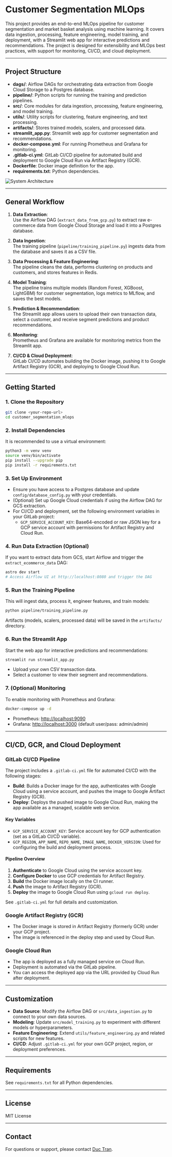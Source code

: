 # Customer Segmentation MLOps

This project provides an end-to-end MLOps pipeline for customer segmentation and market basket analysis using machine learning. It covers data ingestion, processing, feature engineering, model training, and deployment, with a Streamlit web app for interactive predictions and recommendations. The project is designed for extensibility and MLOps best practices, with support for monitoring, CI/CD, and cloud deployment.

---

## Project Structure

- **dags/**: Airflow DAGs for orchestrating data extraction from Google Cloud Storage to a Postgres database.
- **pipeline/**: Python scripts for running the training and prediction pipelines.
- **src/**: Core modules for data ingestion, processing, feature engineering, and model training.
- **utils/**: Utility scripts for clustering, feature engineering, and text processing.
- **artifacts/**: Stores trained models, scalers, and processed data.
- **streamlit_app.py**: Streamlit web app for customer segmentation and recommendations.
- **docker-compose.yml**: For running Prometheus and Grafana for monitoring.
- **.gitlab-ci.yml**: GitLab CI/CD pipeline for automated build and deployment to Google Cloud Run via Artifact Registry (GCR).
- **Dockerfile**: Docker image definition for the app.
- **requirements.txt**: Python dependencies.

![System Architecture](imgs/ml_system.png)

---

## General Workflow

1. **Data Extraction**:  
   Use the Airflow DAG (`extract_data_from_gcp.py`) to extract raw e-commerce data from Google Cloud Storage and load it into a Postgres database.

2. **Data Ingestion**:  
   The training pipeline (`pipeline/training_pipeline.py`) ingests data from the database and saves it as a CSV file.

3. **Data Processing & Feature Engineering**:  
   The pipeline cleans the data, performs clustering on products and customers, and stores features in Redis.

4. **Model Training**:  
   The pipeline trains multiple models (Random Forest, XGBoost, LightGBM) for customer segmentation, logs metrics to MLflow, and saves the best models.

5. **Prediction & Recommendation**:  
   The Streamlit app allows users to upload their own transaction data, select a customer, and receive segment predictions and product recommendations.

6. **Monitoring**:  
   Prometheus and Grafana are available for monitoring metrics from the Streamlit app.

7. **CI/CD & Cloud Deployment**:  
   GitLab CI/CD automates building the Docker image, pushing it to Google Artifact Registry (GCR), and deploying to Google Cloud Run.

---

## Getting Started

### 1. Clone the Repository

```bash
git clone <your-repo-url>
cd customer_segmentation_mlops
```

### 2. Install Dependencies

It is recommended to use a virtual environment:

```bash
python3 -m venv venv
source venv/bin/activate
pip install --upgrade pip
pip install -r requirements.txt
```

### 3. Set Up Environment

- Ensure you have access to a Postgres database and update `config/database_config.py` with your credentials.
- (Optional) Set up Google Cloud credentials if using the Airflow DAG for GCS extraction.
- For CI/CD and deployment, set the following environment variables in your GitLab project:
  - `GCP_SERVICE_ACCOUNT_KEY`: Base64-encoded or raw JSON key for a GCP service account with permissions for Artifact Registry and Cloud Run.

### 4. Run Data Extraction (Optional)

If you want to extract data from GCS, start Airflow and trigger the `extract_ecommerce_data` DAG:

```bash
astro dev start
# Access Airflow UI at http://localhost:8080 and trigger the DAG
```

### 5. Run the Training Pipeline

This will ingest data, process it, engineer features, and train models:

```bash
python pipeline/training_pipeline.py
```

Artifacts (models, scalers, processed data) will be saved in the `artifacts/` directory.

### 6. Run the Streamlit App

Start the web app for interactive predictions and recommendations:

```bash
streamlit run streamlit_app.py
```

- Upload your own CSV transaction data.
- Select a customer to view their segment and recommendations.

### 7. (Optional) Monitoring

To enable monitoring with Prometheus and Grafana:

```bash
docker-compose up -d
```

- Prometheus: [http://localhost:9090](http://localhost:9090)
- Grafana: [http://localhost:3000](http://localhost:3000) (default user/pass: admin/admin)

---

## CI/CD, GCR, and Cloud Deployment

### GitLab CI/CD Pipeline

The project includes a `.gitlab-ci.yml` file for automated CI/CD with the following stages:

- **Build**: Builds a Docker image for the app, authenticates with Google Cloud using a service account, and pushes the image to Google Artifact Registry (GCR).
- **Deploy**: Deploys the pushed image to Google Cloud Run, making the app available as a managed, scalable web service.

#### Key Variables
- `GCP_SERVICE_ACCOUNT_KEY`: Service account key for GCP authentication (set as a GitLab CI/CD variable).
- `GCP_REGION`, `APP_NAME`, `REPO_NAME`, `IMAGE_NAME`, `DOCKER_VERSION`: Used for configuring the build and deployment process.

#### Pipeline Overview
1. **Authenticate** to Google Cloud using the service account key.
2. **Configure Docker** to use GCP credentials for Artifact Registry.
3. **Build** the Docker image locally on the CI runner.
4. **Push** the image to Artifact Registry (GCR).
5. **Deploy** the image to Google Cloud Run using `gcloud run deploy`.

See `.gitlab-ci.yml` for full details and customization.

### Google Artifact Registry (GCR)
- The Docker image is stored in Artifact Registry (formerly GCR) under your GCP project.
- The image is referenced in the deploy step and used by Cloud Run.

### Google Cloud Run
- The app is deployed as a fully managed service on Cloud Run.
- Deployment is automated via the GitLab pipeline.
- You can access the deployed app via the URL provided by Cloud Run after deployment.

---

## Customization

- **Data Source**: Modify the Airflow DAG or `src/data_ingestion.py` to connect to your own data sources.
- **Modeling**: Update `src/model_training.py` to experiment with different models or hyperparameters.
- **Feature Engineering**: Extend `utils/feature_engineering.py` and related scripts for new features.
- **CI/CD**: Adjust `.gitlab-ci.yml` for your own GCP project, region, or deployment preferences.

---

## Requirements

See `requirements.txt` for all Python dependencies.

---

## License

MIT License

---

## Contact

For questions or support, please contact [Duc Tran](mailto:your-email@example.com).
